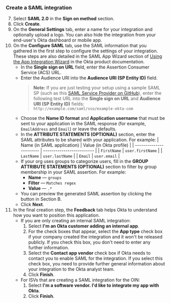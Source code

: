 ### Create a SAML integration

7. Select **SAML 2.0** in the **Sign on method** section.
1. Click **Create**.
1. On the **General Settings** tab, enter a name for your integration and optionally upload a logo. You can also hide the integration from your end-user's Okta dashboard or mobile app.
1. On the **Configure SAML** tab, use the SAML information that you gathered in the <GuideLink link="../before-you-begin">first step</GuideLink> to configure the settings of your integration. These steps are also detailed in the SAML App Wizard section of [Using the App Integration Wizard](https://help.okta.com/en/prod/okta_help_CSH.htm#ext_Apps_App_Integration_Wizard) in the Okta product documentation.
    * In the **Single sign on URL** field, enter the Assertion Consumer Service (ACS) URL.
    * Enter the Audience URI into the **Audience URI (SP Entity ID)** field.  
        >**Note:** If you are just testing your setup using a sample SAML SP (such as this [SAML Service Provider on GitHub](https://github.com/mcguinness/saml-sp)), enter the following test URL into the **Single sign on URL** and **Audience URI (SP Entity ID)** fields: `http://example.com/saml/sso/example-okta-com`
    * Choose the **Name ID format** and **Application username** that must be sent to your application in the SAML response (for example, `EmailAddress` and `Email`) or leave the defaults.
    * In the **ATTRIBUTE STATEMENTS (OPTIONAL)** section, enter the SAML attributes to be shared with your application.
      For example:
      | Name (in SAML application)         | Value (in Okta profile)              |
      | ----------------------- | ------------------------- |
      | `FirstName`             | `user.firstName`          |
      | `LastName`              | `user.lastName`           |
      | `Email`                 | `user.email`              |
    * If your org uses groups to categorize users, fill in the **GROUP ATTRIBUTE STATEMENTS (OPTIONAL)** section to filter by group membership in your SAML assertion. For example:
        * **Name** &mdash; `groups`
        * **Filter** &mdash; `Matches regex`
        * **Value** &mdash; `.*`
    * You can preview the generated SAML assertion by clicking the button in Section B.
    * Click **Next**.
1. In the final creation step, the **Feedback** tab helps Okta to understand how you want to position this application.
    * If you are only creating an internal SAML integration:
        1. Select **I'm an Okta customer adding an internal app**.
        1. For the check boxes that appear, select the **App type** check box if your company created the integration and it won't be released publicly. If you check this box, you don't need to enter any further information.
        1. Select the **Contact app vendor** check box if Okta needs to contact you to enable SAML for the integration. If you select this check box, you need to provide further general information about your integration to the Okta analyst team.
        1. Click **Finish**.
    * For ISVs that are creating a SAML integration for the OIN:
        1. Select **I'm a software vendor. I'd like to integrate my app with Okta**.
        1. Click **Finish**.
